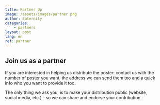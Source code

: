 ```yaml
---
title: Partner Up
image: /assets/images/partner.png
author: Eaternity
categories: 
    - partners
layout: post
lang: en
ref: partner
---
```



## Join us as a partner

If you are interested in helping us distribute the poster: contact us with the number of poster you want, the address we can send them too and a quick info who you want to provide it too.

The only thing we ask you, is to make your distribution public (website, social media, etc.) - so we can share and endorse your contribution.





